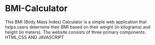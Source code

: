 # BMI-Calculator
This BMI (Body Mass Index) Calculator is a simple web application that helps users determine their BMI based on their weight (in kilograms) and height (in meters). The website consists of three primary components: HTML,CSS AND JAVASCRIPT

